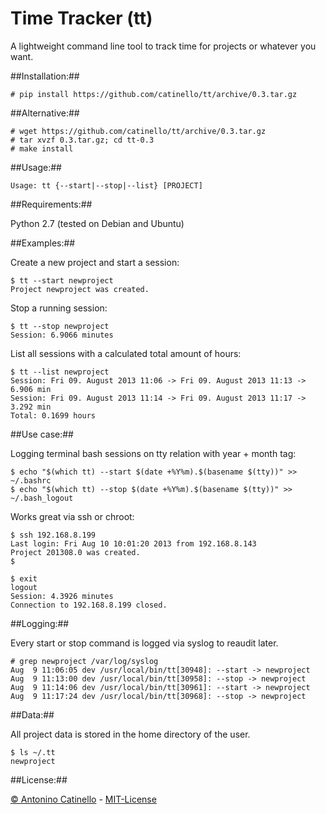 Time Tracker (tt)
===

A lightweight command line tool to track time for projects or whatever you want.

##Installation:##

    # pip install https://github.com/catinello/tt/archive/0.3.tar.gz

##Alternative:##

    # wget https://github.com/catinello/tt/archive/0.3.tar.gz
    # tar xvzf 0.3.tar.gz; cd tt-0.3
    # make install

##Usage:##

    Usage: tt {--start|--stop|--list} [PROJECT]

##Requirements:##

Python 2.7 (tested on Debian and Ubuntu)

##Examples:##

Create a new project and start a session:

    $ tt --start newproject
    Project newproject was created.

Stop a running session:

    $ tt --stop newproject
    Session: 6.9066 minutes

List all sessions with a calculated total amount of hours:

    $ tt --list newproject
    Session: Fri 09. August 2013 11:06 -> Fri 09. August 2013 11:13 -> 6.906 min
    Session: Fri 09. August 2013 11:14 -> Fri 09. August 2013 11:17 -> 3.292 min
    Total: 0.1699 hours

##Use case:##

Logging terminal bash sessions on tty relation with year + month tag:

    $ echo "$(which tt) --start $(date +%Y%m).$(basename $(tty))" >> ~/.bashrc
    $ echo "$(which tt) --stop $(date +%Y%m).$(basename $(tty))" >> ~/.bash_logout

Works great via ssh or chroot:

    $ ssh 192.168.8.199
    Last login: Fri Aug 10 10:01:20 2013 from 192.168.8.143
    Project 201308.0 was created.
    $

    $ exit
    logout
    Session: 4.3926 minutes
    Connection to 192.168.8.199 closed.

##Logging:##

Every start or stop command is logged via syslog to reaudit later.

    # grep newproject /var/log/syslog
    Aug  9 11:06:05 dev /usr/local/bin/tt[30948]: --start -> newproject
    Aug  9 11:13:00 dev /usr/local/bin/tt[30958]: --stop -> newproject
    Aug  9 11:14:06 dev /usr/local/bin/tt[30961]: --start -> newproject
    Aug  9 11:17:24 dev /usr/local/bin/tt[30968]: --stop -> newproject

##Data:##

All project data is stored in the home directory of the user. 

    $ ls ~/.tt
    newproject

##License:##

[&copy; Antonino Catinello][HOME] - [MIT-License][MIT]

[MIT]:https://github.com/catinello/tt/blob/master/LICENSE
[HOME]:http://antonino.catinello.eu

